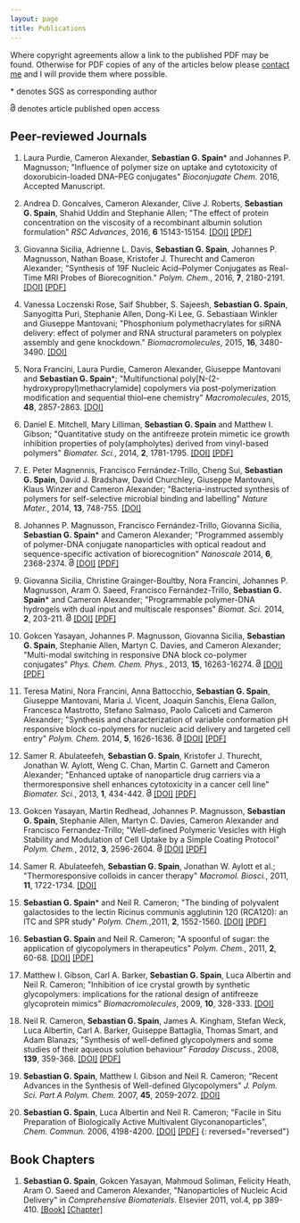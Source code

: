 ```yaml
---
layout: page
title: Publications
---
```


Where copyright agreements allow a link to the published PDF may be found. Otherwise for PDF copies of any of the articles below please <a href="mailto:seb@sebspain.co.uk">contact me</a> and I will provide them where possible.

\* denotes SGS as corresponding author

<img height="14px" src="/img/oa.svg" class="oa" alt="open access logo"> denotes article published open access

## Peer-reviewed Journals
1. Laura Purdie, Cameron Alexander, <strong>Sebastian G. Spain</strong>\* and Johannes P. Magnusson; "Influence of polymer size on uptake and cytotoxicity of doxorubicin-loaded DNA–PEG conjugates" <em>Bioconjugate Chem.</em> 2016, Accepted Manuscript.

1. Andrea D. Goncalves, Cameron Alexander, Clive J. Roberts, <strong>Sebastian G. Spain</strong>, Shahid Uddin and Stephanie Allen; "The effect of protein concentration on the viscosity of a recombinant albumin solution formulation" <em>RSC Advances</em>, 2016, <strong>6</strong> 15143-15154. [\[DOI\]](http://dx.doi.org/10.1039/C5RA21068B) [\[PDF\]](http://sebspain.co.uk/publications/PDFs/2016/c5ra21068b-final.pdf)

1. Giovanna Sicilia, Adrienne L. Davis, <strong>Sebastian G. Spain</strong>, Johannes P. Magnusson, Nathan Boase, Kristofer J. Thurecht and Cameron Alexander; "Synthesis of 19F Nucleic Acid–Polymer Conjugates as Real-Time MRI Probes of Biorecognition." <em>Polym. Chem.</em>, 2016, <strong>7</strong>, 2180-2191. [\[DOI\]](http://dx.doi.org/10.1039/C5PY01883H) [\[PDF\]](http://sebspain.co.uk/publications/PDFs/2016/C5PY01883H-final.pdf)

1. Vanessa Loczenski Rose, Saif Shubber, S. Sajeesh, <strong>Sebastian G. Spain</strong>, Sanyogitta Puri, Stephanie Allen, Dong-Ki Lee, G. Sebastiaan Winkler and Giuseppe Mantovani; "Phosphonium polymethacrylates for siRNA delivery: effect of polymer and
RNA structural parameters on polyplex assembly and gene knockdown." <em>Biomacromolecules</em>, 2015, <strong>16</strong>, 3480-3490. [\[DOI\]](http://dx.doi.org/10.1021/acs.biomac.5b00898)

1. Nora Francini, Laura Purdie, Cameron Alexander, Giuseppe Mantovani and <strong>Sebastian G. Spain</strong>\*; "Multifunctional poly[N-(2-hydroxypropyl)methacrylamide] copolymers via post-polymerization modification and sequential thiol–ene chemistry" <em>Macromolecules</em>, 2015, <strong>48</strong>, 2857-2863. [\[DOI\]](http://pubs.acs.org/doi/abs/10.1021/acs.macromol.5b00447)

1. Daniel E. Mitchell, Mary Lilliman, <strong>Sebastian G. Spain</strong> and Matthew I. Gibson; "Quantitative study on the antifreeze protein mimetic ice growth inhibition properties of poly(ampholytes) derived from vinyl-based polymers" <em>Biomater. Sci.</em>, 2014, <strong>2</strong>, 1781-1795. [\[DOI\]](http://dx.doi.org/10.1039/C4BM00153B) [\[PDF\]](http://sebspain.co.uk/publications/PDFs/c4bm00153b-final.pdf)

1. E. Peter Magnennis, Francisco Fernández-Trillo, Cheng Sui, <strong>Sebastian G. Spain</strong>, David J. Bradshaw, David Churchley, Giuseppe Mantovani, Klaus Winzer
and Cameron Alexander; "Bacteria-instructed synthesis of polymers for self-selective microbial binding and labelling" <em>Nature Mater.</em>, 2014, <strong>13</strong>, 748-755. [\[DOI\]](http://dx.doi.org/10.1038/nmat3949)


1. Johannes P. Magnusson, Francisco Fernández-Trillo, Giovanna Sicilia, <strong>Sebastian G. Spain</strong>\* and Cameron Alexander; "Programmed assembly of polymer-DNA conjugate nanoparticles with optical readout and sequence-specific activation of biorecognition" <em>Nanoscale</em> 2014, <strong>6</strong>, 2368-2374. <img height="14px" src="/img/oa.svg" class="oa" alt="open access logo"> [\[DOI\]](http://dx.doi.org/10.1039/C3NR04952C) [\[PDF\]](http://sebspain.co.uk/publications/PDFs/c3nr04952c-final.pdf)

1. Giovanna Sicilia, Christine Grainger-Boultby, Nora Francini, Johannes P. Magnusson, Aram O. Saeed, Francisco Fernández-Trillo, <strong>Sebastian G. Spain</strong>\* and Cameron Alexander; "Programmable polymer-DNA hydrogels with dual input and multiscale responses" <em>Biomat. Sci.</em> 2014, **2**, 203-211. <img height="14px" src="/img/oa.svg" class="oa" alt="open access logo"> [\[DOI\]](http://dx.doi.org/10.1039/C3BM60126A) [\[PDF\]](http://sebspain.co.uk/publications/PDFs/c3bm60126a-final.pdf)

1. Gokcen Yasayan, Johannes P. Magnusson, Giovanna Sicilia, <strong>Sebastian G. Spain</strong>, Stephanie Allen, Martyn C. Davies, and Cameron Alexander; "Multi-modal switching in responsive DNA block co-polymer conjugates" <em>Phys. Chem. Chem. Phys.</em>, 2013, <strong>15</strong>, 16263-16274. <img height="14px" src="/img/oa.svg" class="oa" alt="open access logo"> [\[DOI\]](http://dx.doi.org/10.1039/C3CP52243A) [\[PDF\]](http://sebspain.co.uk/publications/PDFs/c3cp52243a.pdf)

1. Teresa Matini, Nora Francini, Anna Battocchio, <strong>Sebastian G. Spain</strong>, Giuseppe Mantovani, Maria J. Vicent, Joaquin Sanchis, Elena Gallon, Francesca Mastrotto, Stefano Salmaso, Paolo Caliceti and Cameron Alexander; "Synthesis and characterization of variable conformation pH responsive block co-polymers for nucleic acid delivery and targeted cell entry" <em>Polym. Chem.</em> 2014, <strong>5</strong>, 1626-1636. <img height="14px" src="/img/oa.svg" class="oa" alt="open access logo"> [\[DOI\]](http://dx.doi.org/10.1039/C3PY00744H) [\[PDF\]](http://sebspain.co.uk/publications/PDFs/c3py00744h-final.pdf)

1. Samer R. Abulateefeh, <strong>Sebastian G. Spain</strong>, Kristofer J. Thurecht, Jonathan W. Aylott, Weng C. Chan, Martin C. Garnett and Cameron Alexander; "Enhanced uptake of nanoparticle drug carriers via a thermoresponsive shell enhances cytotoxicity in a cancer cell line" <em>Biomater. Sci.</em>, 2013, <strong>1</strong>, 434-442. <img height="14px" src="/img/oa.svg" class="oa" alt="open access logo"> [\[DOI\]](http://dx.doi.org/10.1039/C2BM00184E) [\[PDF\]](http://sebspain.co.uk/publications/PDFs/c2bm00184e.pdf)

1. Gokcen Yasayan, Martin Redhead, Johannes P. Magnusson, <strong>Sebastian G. Spain</strong>, Stephanie Allen, Martyn C. Davies, Cameron Alexander and Francisco Fernandez-Trillo; "Well-defined Polymeric Vesicles with High Stability and Modulation of Cell Uptake by a Simple Coating Protocol" <em>Polym. Chem.</em>, 2012, <strong>3</strong>, 2596-2604. <img height="14px" src="/img/oa.svg" class="oa" alt="open access logo"> [\[DOI\]](http://dx.doi.org/10.1039/c2py20352a) [\[PDF\]](http://sebspain.co.uk/publications/PDFs/c2py20352a.pdf)

1. Samer R. Abulateefeh, <strong>Sebastian G. Spain</strong>, Jonathan W. Aylott et al.; "Thermoresponsive colloids in cancer therapy" <em>Macromol. Biosci.</em>, 2011, <strong>11</strong>, 1722-1734. [\[DOI\]](http://dx.doi.org/10.1002/mabi.201100252)

1. <strong>Sebastian G. Spain</strong>\* and Neil R. Cameron; "The binding of polyvalent galactosides to the lectin Ricinus communis agglutinin 120 (RCA120): an ITC and SPR study" <em>Polym. Chem.</em>,2011, <strong>2</strong>, 1552-1560. [\[DOI\]](http://dx.doi.org/10.1039/c1py00030f) [\[PDF\]](http://sebspain.co.uk/publications/PDFs/c1py00030f.pdf)

1. <strong>Sebastian G. Spain</strong> and Neil R. Cameron; "A spoonful of sugar: the application of glycopolymers in therapeutics" <em>Polym. Chem.</em>, 2011, <strong>2</strong>, 60-68. [\[DOI\]](http://dx.doi.org/10.1039/C0PY00149J) [\[PDF\]](http://sebspain.co.uk/publications/PDFs/c0py00149j.pdf)

1. Matthew I. Gibson, Carl A. Barker, <strong>Sebastian G. Spain</strong>, Luca Albertin and Neil R. Cameron; "Inhibition of ice crystal growth by synthetic glycopolymers: implications for the rational design of antifreeze glycoprotein mimics" <em>Biomacromolecules</em>, 2009, <strong>10</strong>, 328-333. [\[DOI\]](http://dx.doi.org/10.1021/bm801069x)

1. Neil R. Cameron, <strong>Sebastian G. Spain</strong>, James A. Kingham, Stefan Weck, Luca Albertin, Carl A. Barker, Guiseppe Battaglia, Thomas Smart, and Adam Blanazs; "Synthesis of well-defined glycopolymers and some studies of their aqueous solution behaviour" <em>Faraday Discuss.</em>, 2008, <strong>139</strong>, 359-368. [\[DOI\]](http://dx.doi.org/10.1039/b717177c) [\[PDF\]](http://sebspain.co.uk/publications/PDFs/b717177c.pdf)

1. <strong>Sebastian G. Spain</strong>, Matthew I. Gibson and Neil R. Cameron; "Recent Advances in the Synthesis of Well-defined Glycopolymers" <em>J. Polym. Sci. Part A Polym. Chem.</em> 2007, <strong>45</strong>, 2059-2072. [\[DOI\]](http://dx.doi.org/10.1002/pola.22106)

1. <strong>Sebastian G. Spain</strong>, Luca Albertin and Neil R. Cameron; "Facile in Situ Preparation of Biologically Active Multivalent Glyconanoparticles", <em>Chem. Commun.</em> 2006, 4198-4200. [\[DOI\]](http://dx.doi.org/10.1039/b608383h) [\[PDF\]](http://sebspain.co.uk/publications/PDFs/b608383h.pdf)
{: reversed="reversed"}

## Book Chapters

1. <strong>Sebastian G. Spain</strong>, Gokcen Yasayan, Mahmoud Soliman, Felicity Heath, Aram O. Saeed and Cameron Alexander, "Nanoparticles of Nucleic Acid Delivery" in <em>Comprehensive Biomaterials</em>. Elsevier 2011, vol.4, pp 389-410. [\[Book\]](http://www.elsevierdirect.com/ISBN/9780080553023/Comprehensive-Biomaterials) [\[Chapter\]](http://www.sciencedirect.com/science/article/pii/B9780080552941001331)
